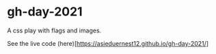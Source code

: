 # gh-day-2021
A css play with flags and images.

See the live code (here)[https://asieduernest12.github.io/gh-day-2021/]

